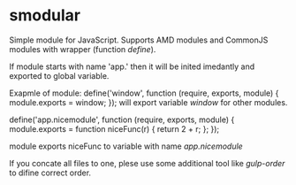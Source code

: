 smodular
=========

Simple module for JavaScript. Supports AMD modules and CommonJS modules with wrapper (function _define_).

If module starts with name 'app.' then it will be inited imedantly and exported to global variable.

Exapmle of module:
 define('window', function (require, exports, module) {
	 module.exports = window;
 });
will export variable _window_ for other modules.

 define('app.nicemodule', function (require, exports, module) {
	 module.exports = function niceFunc(r) {
	  return 2 + r;
	 };
 });
 
 module exports niceFunc to variable with name _app.nicemodule_
 
 If you concate all files to one, plese use some additional tool like *gulp-order* to difine correct order.
